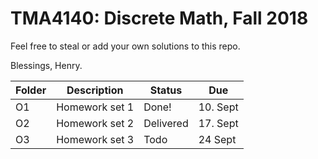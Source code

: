 # TMA4140: Discrete Math, Fall 2018

Feel free to steal or add your own solutions to this repo.

Blessings,
Henry.

| Folder | Description    | Status        | Due      |
| ------ | -------------- | ------------- | -------- |
| O1     | Homework set 1 | Done!         | 10. Sept |
| O2     | Homework set 2 | Delivered     | 17. Sept |
| O3     | Homework set 3 | Todo          | 24 Sept  |